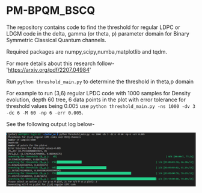 # PM-BPQM_BSCQ

The repository contains code to find the threshold for regular LDPC or LDGM code in the delta, gamma (or theta, p) parameter domain
for Binary Symmetric Classical Quantum channels.

Required packages are numpy,scipy,numba,matplotlib and tqdm.

For more details about this research follow- 'https://arxiv.org/pdf/2207.04984'

Run `python threshold_main.py` to determine the threshold in theta,p domain

For example to run (3,6) regular LPDC code with 1000 samples for Density evolution, depth 60 tree, 6 data points in the plot with error tolerance for threshold values being 0.005
use `python threshold_main.py -ns 1000 -dv 3 -dc 6 -M 60 -np 6 -err 0.005`.

See the following output log below-


![Screenshot](./images/output_log.png)
